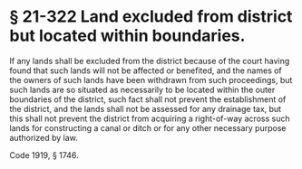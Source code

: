 # § 21-322 Land excluded from district but located within boundaries.

<p>If any lands shall be excluded from the district because of the court having found that such lands will not be affected or benefited, and the names of the owners of such lands have been withdrawn from such proceedings, but such lands are so situated as necessarily to be located within the outer boundaries of the district, such fact shall not prevent the establishment of the district, and the lands shall not be assessed for any drainage tax, but this shall not prevent the district from acquiring a right-of-way across such lands for constructing a canal or ditch or for any other necessary purpose authorized by law.</p><p>Code 1919, § 1746.</p>
